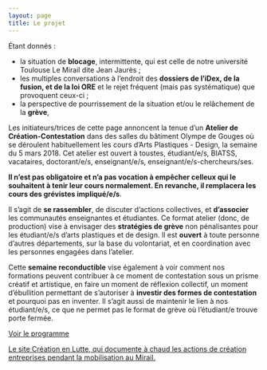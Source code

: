 ```yaml
---
layout: page
title: Le projet
---
```


Étant donnés : 
* la situation de **blocage**, intermittente, qui est celle de notre université Toulouse Le Mirail dite Jean Jaurès ; 
* les multiples conversations à l’endroit des **dossiers de l’iDex, de la fusion, et de la loi ORE** et le rejet fréquent (mais pas systématique) que provoquent ceux-ci ; 
* la perspective de pourrissement de la situation et/ou le relâchement de la **grève**,

Les initiateurs/trices de cette page annoncent la tenue d’un **Atelier de Création-Contestation** dans des salles du bâtiment Olympe de Gouges où se déroulent habituellement les cours d’Arts Plastiques - Design, la semaine du 5 mars 2018.
Cet atelier est ouvert à toustes, étudiant/e/s, BIATSS, vacataires, doctorant/e/s, enseignant/e/s, enseignant/e/s-chercheurs/ses. 

**Il n’est pas obligatoire et n’a pas vocation à empêcher celleux qui le souhaitent à tenir leur cours normalement. En revanche, il remplacera les cours des grévistes impliqué/e/s**.

Il s’agit de **se rassembler**, de discuter d’actions collectives, et **d’associer** les communautés enseignantes et étudiantes.
Ce format atelier (donc, de production) vise à envisager des **stratégies de grève** non pénalisantes pour les étudiant/e/s d’arts plastiques et de design. Il est **ouvert** à toute personne d’autres départements, sur la base du volontariat, et en coordination avec les personnes engagées dans l’atelier.

Cette **semaine reconductible** vise également à voir comment nos formations peuvent contribuer à ce moment de contestation sous un prisme créatif et artistique, en faire un moment de réflexion collectif, un moment d’ébullition permettant de s’autoriser à **investir des formes de contestation** et pourquoi pas en inventer. Il s’agit aussi de maintenir le lien à nos étudiant/e/s, ce que ne permet pas le format de grève où l’étudiant/e trouve porte fermée.

<a href="../programme/">Voir le programme</a>

<a href="https://facouverte.wixsite.com/creationenlutte">Le site Création en Lutte, qui documente à chaud les actions de création entreprises pendant la mobilisation au Mirail.</a>